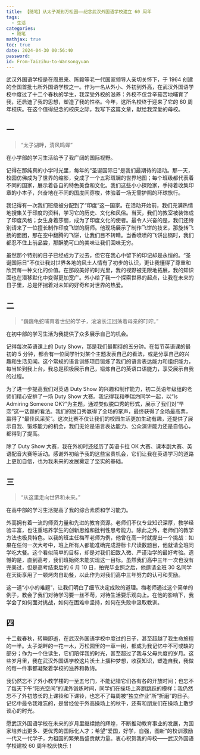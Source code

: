 ```yaml
---
title: 【随笔】从太子湖到万松园——纪念武汉外国语学校建立 60 周年
tags:
  - 生活
categories:
  - 随笔
mathjax: true
toc: true
date: 2024-04-30 00:56:40
password:
id: From-Taizihu-to-Wansongyuan
---
```


武汉外国语学校是在周恩来、陈毅等老一代国家领导人亲切关怀下，于 1964 创建的全国首批七所外国语学校之一。作为一名从外小、外初到外高，在武汉外国语学校中度过了十二个春秋的学生，我深受外校的滋养：外校不仅含辛茹苦地哺育了我，还启迪了我的思想，塑造了我的性格。今年，这所名校终于迎来了它的 60 周年校庆。在这个值得纪念的校庆之际，我写下这篇文章，献给我深爱的母校。

<!--more-->

## 一

> “太子湖畔，清风鸣蝉”

在小学部的学习生活给予了我广阔的国际视野。

记得在那纯真的小学时光里，每年的“圣诞国际日”是我们最期待的活动。那一天，校园仿佛成为了世界的缩影，变成了一个五彩斑斓的世界地图；每个班级都代表着不同的国家，展示着各自的特色美食和文化。我们这些小小探险家，手持着收集印章的小本子，兴奋地在不同的国度间穿梭，体验着一场无需护照的环球旅行。

我记得有一次我们班级被分配到了“印度”这一国家。在活动开始前，我们充满热情地搜集关于印度的资料，学习它的历史、文化和风俗。当天，我们的教室被装饰成了印度风格；女生身着莎丽，成为了印度文化的使者。最令人兴奋的是，我们还特别请来了一位擅长制作印度飞饼的厨师。他现场展示了制作飞饼的技艺，那旋转飞扬的面团，那在空中翻腾的飞饼，让我们目不转睛。当香喷喷的飞饼出锅时，我们都忍不住上前品尝，那酥脆可口的美味让我们回味无穷。

虽然那个特别的日子已经成为了过去，但它在我心中留下的印记却是永恒的。“圣诞国际日”不仅让我对世界各地的风土人情有了初步的认识，更让我懂得了尊重和欣赏每一种文化的价值。在那段美好的时光里，我的视野被无限地拓展，我的知识面也在潜移默化中变得更加宽广。外小给了我一个探索世界的起点，让我在未来的日子里，总是怀揣着对未知的好奇和对世界的热爱。

## 二

> “巍巍龟蛇哺育着世纪的学子，滚滚长江回荡着母亲的叮咛。”

在初中部的学习生活为我提供了众多展示自己的机会。

记得每次英语课上的 Duty Show，那是我们最期待的五分钟。在每节英语课的最初的 5 分钟，都会有一位同学针对某个主题发表自己的看法，或是分享自己的兴趣和生活见闻。这个常规的语言训练项目锻炼了我们的语言表达能力和组织能力，每当轮到我上台，我总是积极展示自己，锻炼自己的英语口语能力，享受展示自我的过程。

为了进一步提高我们对英语 Duty Show 的兴趣和制作能力，初二英语年级组的老师们精心安排了一场 Duty Show 大赛。我记得我和季瑞灼同学一起，以“Is Admiring Someone OK?”为主题，通过类似脱口秀的形式，展示了我们对“早恋”这一话题的看法。我们的脱口秀赢得了全场的掌声，最终获得了全场最高票，赢得了“最佳风采奖”。这次比赛不仅让我们的校园生活更加生动有趣，还提供了展示自我、锻炼能力的机会，我们无论是语言表达能力、公众演讲能力还是自信心，都得到了提高。

除了 Duty Show 大赛，我在外初时还经历了英语卡拉 OK 大赛、课本剧大赛、英语配音大赛等活动。感谢外初给予我的这些宝贵机会，它们让我在英语学习的道路上更加自信，也为我未来的发展奠定了坚实的基础。

## 三

> “从这里走向世界和未来。”

在高中部的学习生活提高了我的综合素质和学习能力。

外高拥有着一流的师资力量和先进的教育资源。老师们不仅专业知识深厚，教学经验丰富，也注重培养学生的创新思维和批判性思考能力。除此之外，老师们的教学方法也极具特色。以我的班主任梅军老师为例，他曾在高一时就提出一个挑战：如果在任何一次大考中，班上所有人都能准确完成游标卡尺读数题目，他就请全班同学吃大餐。这个看似简单的目标，却是对我们细致入微、严谨治学的最好考验。遗憾的是，直到高考，我们班始终未能实现这一目标。虽然我们高中三年一次也没有完美过，但是高考结束后的 6 月 10 日，拍完毕业照之后，他邀请全班 30 名同学在天街享用了一顿烤肉自助餐，以此作为对我们高中三年努力的认可和奖励。

这一道“小小的难题”，让我们明白了细节决定成败的道理。梅老师通过这个简单的例子，教会了我们对待学习要一丝不苟，对待生活要乐观向上。在他的影响下，我学会了如何面对挑战，如何在困难中坚持，如何在失败中汲取教训。

## 四

十二载春秋，转瞬即逝，在武汉外国语学校中度过的日子，甚至超越了我生命旅程的一半。太子湖畔的一花一木，万松园里的一草一树，都成为我记忆中不可或缺的部分；作为一个住读生，它们陪伴我的时光，甚至超过了我与父母共度的岁月。这些岁月里，我在武汉外国语学校这片沃土上播种梦想，收获知识，塑造自我，我做的每一件事都凝聚着学校的滋养和教诲。

我仍然忘不了外小教学楼的一至五号门，不能记错它们各有各的开放时间；也忘不了每天下午“阳光空间”的课外锻炼时间，同学们在操场上奔跑跳跃的模样；我仍然忘不了外初悠长的上课铃和下课铃，也忘不了每周被“独立作业”所“折磨”的日子。记忆中最令我难忘的，是曾经位于外高操场上的秋千，还有和朋友们在操场上散步谈心的时光。

愿武汉外国语学校在未来的岁月里继续她的辉煌，不断推动教育事业的发展，为国家培养出更多、更优秀的国际化人才；希望“爱国，好学，自强，图新”的校训激励一代又一代学子，为祖国的繁荣昌盛贡献力量。衷心祝贺我的母校——武汉外国语学校建校 60 周年校庆快乐！

